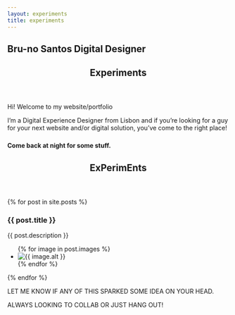 ```yaml
---
layout: experiments
title: experiments
---
```


<section title="name" id="name">
    <h1>Bru-no Santos Digital Designer</h1>
</section>

<section title="sobre" id="sobre">
    <header>
        <h2 class="titulo-bloco hidden">Experiments</h2>
    </header>
    <p>Hi! Welcome to my website/portfolio</p>
    <p>I’m a Digital Experience Designer from Lisbon and if you’re looking for a guy for your next website and/or digital solution, you’ve come to the right place!</p>
</section>

<section title="Countdown" id="timer">
    <div class="wrapper">
        <div class="countdown">
            <h3 class="hours"></h3>
            <h3 class="minutes"></h3>
            <h3 class="seconds"></h3>
        </div>
        <h4>Come back at night for some stuff.</h4>
    </div>
</section>

<section title="Experiments" id="experiments">
    <header>
        <h2 class="titulo-bloco">ExPerimEnts</h2>
    </header>
    <div id="bloco-work">
        {% for post in site.posts %}
        <article>
            <h3>{{ post.title }}</h3>
            <p>{{ post.description }}</p>
            <ul>
                {% for image in post.images %}
                <li><img data-src="{{ image.url }}" alt="{{ image.alt }}"></li>
                {% endfor %}
            </ul>
        </article>
        {% endfor %}
    </div>
    <footer>
        <p>LET ME KNOW IF ANY OF THIS SPARKED SOME IDEA ON YOUR HEAD.</p>
        <p>ALWAYS LOOKING TO COLLAB OR JUST HANG OUT!</p>
    </footer>
</section>
